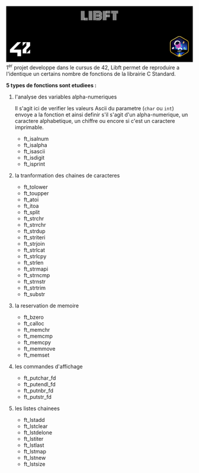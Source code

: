 <picture>
<img alt="Entete du depou libft." src="https://github.com/Paype67210/Libft_42_Mulhouse/blob/main/Tools/cover-libft-bonus.png">
</picture>
1<sup>er</sup> projet developpe dans le cursus de 42, Libft permet de reproduire a l'identique un certains nombre de fonctions de la librairie C Standard.

<b>5 types de fonctions sont etudiees :</b>
1. l'analyse des variables alpha-numeriques

   Il s'agit ici de verifier les valeurs Ascii du parametre (`char` ou `int`) envoye a la fonction et ainsi definir s'il s'agit d'un alpha-numerique, un caractere alphabetique, un chiffre ou encore si c'est un caractere imprimable.
   + ft_isalnum
   + ft_isalpha
   + ft_isascii
   + ft_isdigit
   + ft_isprint
3. la tranformation des chaines de caracteres
   + ft_tolower
   + ft_toupper
   + ft_atoi
   + ft_itoa
   + ft_split
   + ft_strchr
   + ft_strrchr
   + ft_strdup
   + ft_striteri
   + ft_strjoin
   + ft_strlcat
   + ft_strlcpy
   + ft_strlen
   + ft_strmapi
   + ft_strncmp
   + ft_strnstr
   + ft_strtrim
   + ft_substr
4. la reservation de memoire
   + ft_bzero
   + ft_calloc
   + ft_memchr
   + ft_memcmp
   + ft_memcpy
   + ft_memmove
   + ft_memset
5. les commandes d'affichage
   + ft_putchar_fd
   + ft_putendl_fd
   + ft_putnbr_fd
   + ft_putstr_fd
6. les listes chainees
   + ft_lstadd
   + ft_lstclear
   + ft_lstdelone
   + ft_lstiter
   + ft_lstlast
   + ft_lstmap
   + ft_lstnew
   + ft_lstsize
